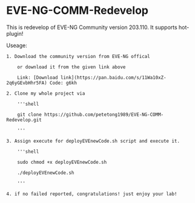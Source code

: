 # EVE-NG-COMM-Redevelop
This is redevelop of EVE-NG Community version 203.110. It supports hot-plugin!  


Useage:

    1. Download the community version from EVE-NG offical  

        or download it from the given link above  

        Link: [Download link](https://pan.baidu.com/s/11Wa10xZ-2q6yGEvbHhr5FA) Code: g6kh

    2. Clone my whole project via  

        '''shell  
        
        git clone https://github.com/petetong1989/EVE-NG-COMM-Redevelop.git
        
        '''

    3. Assign execute for deployEVEnewCode.sh script and execute it.  

        '''shell  

        sudo chmod +x deployEVEnewCode.sh  

        ./deployEVEnewCode.sh  

        '''

    4. if no failed reported, congratulations! just enjoy your lab!